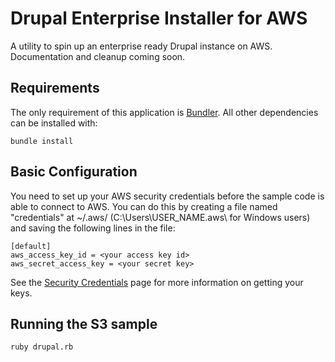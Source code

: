 # Drupal Enterprise Installer for AWS

A utility to spin up an enterprise ready Drupal instance on AWS. Documentation and cleanup coming soon.

## Requirements

The only requirement of this application is [Bundler](http://bundler.io). All other dependencies can be installed with:

    bundle install

## Basic Configuration

You need to set up your AWS security credentials before the sample code is able
to connect to AWS. You can do this by creating a file named "credentials" at ~/.aws/ 
(C:\Users\USER_NAME\.aws\ for Windows users) and saving the following lines in the file:

    [default]
    aws_access_key_id = <your access key id>
    aws_secret_access_key = <your secret key>

See the [Security Credentials](http://aws.amazon.com/security-credentials) page
for more information on getting your keys.

## Running the S3 sample

    ruby drupal.rb
